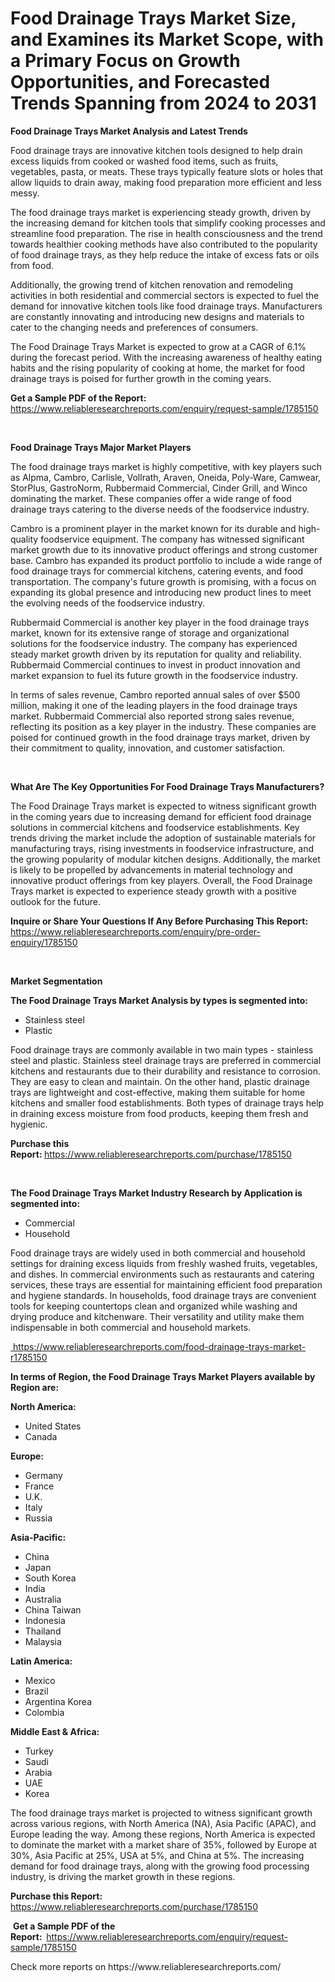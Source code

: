 <p><h1>Food Drainage Trays Market Size, and Examines its Market Scope, with a Primary Focus on Growth Opportunities, and Forecasted Trends Spanning from 2024 to 2031</h1></p><p><strong>Food Drainage Trays Market Analysis and Latest Trends</strong></p>
<p><p>Food drainage trays are innovative kitchen tools designed to help drain excess liquids from cooked or washed food items, such as fruits, vegetables, pasta, or meats. These trays typically feature slots or holes that allow liquids to drain away, making food preparation more efficient and less messy.</p><p>The food drainage trays market is experiencing steady growth, driven by the increasing demand for kitchen tools that simplify cooking processes and streamline food preparation. The rise in health consciousness and the trend towards healthier cooking methods have also contributed to the popularity of food drainage trays, as they help reduce the intake of excess fats or oils from food.</p><p>Additionally, the growing trend of kitchen renovation and remodeling activities in both residential and commercial sectors is expected to fuel the demand for innovative kitchen tools like food drainage trays. Manufacturers are constantly innovating and introducing new designs and materials to cater to the changing needs and preferences of consumers.</p><p>The Food Drainage Trays Market is expected to grow at a CAGR of 6.1% during the forecast period. With the increasing awareness of healthy eating habits and the rising popularity of cooking at home, the market for food drainage trays is poised for further growth in the coming years.</p></p>
<p><strong>Get a Sample PDF of the Report:&nbsp;</strong> <a href="https://www.reliableresearchreports.com/enquiry/request-sample/1785150">https://www.reliableresearchreports.com/enquiry/request-sample/1785150</a></p>
<p>&nbsp;</p>
<p><strong>Food Drainage Trays Major Market Players</strong></p>
<p><p>The food drainage trays market is highly competitive, with key players such as Alpma, Cambro, Carlisle, Vollrath, Araven, Oneida, Poly-Ware, Camwear, StorPlus, GastroNorm, Rubbermaid Commercial, Cinder Grill, and Winco dominating the market. These companies offer a wide range of food drainage trays catering to the diverse needs of the foodservice industry.</p><p>Cambro is a prominent player in the market known for its durable and high-quality foodservice equipment. The company has witnessed significant market growth due to its innovative product offerings and strong customer base. Cambro has expanded its product portfolio to include a wide range of food drainage trays for commercial kitchens, catering events, and food transportation. The company's future growth is promising, with a focus on expanding its global presence and introducing new product lines to meet the evolving needs of the foodservice industry.</p><p>Rubbermaid Commercial is another key player in the food drainage trays market, known for its extensive range of storage and organizational solutions for the foodservice industry. The company has experienced steady market growth driven by its reputation for quality and reliability. Rubbermaid Commercial continues to invest in product innovation and market expansion to fuel its future growth in the foodservice industry.</p><p>In terms of sales revenue, Cambro reported annual sales of over $500 million, making it one of the leading players in the food drainage trays market. Rubbermaid Commercial also reported strong sales revenue, reflecting its position as a key player in the industry. These companies are poised for continued growth in the food drainage trays market, driven by their commitment to quality, innovation, and customer satisfaction.</p></p>
<p>&nbsp;</p>
<p><strong>What Are The Key Opportunities For Food Drainage Trays Manufacturers?</strong></p>
<p><p>The Food Drainage Trays market is expected to witness significant growth in the coming years due to increasing demand for efficient food drainage solutions in commercial kitchens and foodservice establishments. Key trends driving the market include the adoption of sustainable materials for manufacturing trays, rising investments in foodservice infrastructure, and the growing popularity of modular kitchen designs. Additionally, the market is likely to be propelled by advancements in material technology and innovative product offerings from key players. Overall, the Food Drainage Trays market is expected to experience steady growth with a positive outlook for the future.</p></p>
<p><strong>Inquire or Share Your Questions If Any Before Purchasing This Report:</strong> <a href="https://www.reliableresearchreports.com/enquiry/pre-order-enquiry/1785150">https://www.reliableresearchreports.com/enquiry/pre-order-enquiry/1785150</a></p>
<p>&nbsp;</p>
<p><strong>Market Segmentation</strong></p>
<p><strong>The Food Drainage Trays Market Analysis by types is segmented into:</strong></p>
<p><ul><li>Stainless steel</li><li>Plastic</li></ul></p>
<p><p>Food drainage trays are commonly available in two main types - stainless steel and plastic. Stainless steel drainage trays are preferred in commercial kitchens and restaurants due to their durability and resistance to corrosion. They are easy to clean and maintain. On the other hand, plastic drainage trays are lightweight and cost-effective, making them suitable for home kitchens and smaller food establishments. Both types of drainage trays help in draining excess moisture from food products, keeping them fresh and hygienic.</p></p>
<p><strong>Purchase this Report:&nbsp;</strong><a href="https://www.reliableresearchreports.com/purchase/1785150">https://www.reliableresearchreports.com/purchase/1785150</a></p>
<p>&nbsp;</p>
<p><strong>The Food Drainage Trays Market Industry Research by Application is segmented into:</strong></p>
<p><ul><li>Commercial</li><li>Household</li></ul></p>
<p><p>Food drainage trays are widely used in both commercial and household settings for draining excess liquids from freshly washed fruits, vegetables, and dishes. In commercial environments such as restaurants and catering services, these trays are essential for maintaining efficient food preparation and hygiene standards. In households, food drainage trays are convenient tools for keeping countertops clean and organized while washing and drying produce and kitchenware. Their versatility and utility make them indispensable in both commercial and household markets.</p></p>
<p><a href="https://www.reliableresearchreports.com/food-drainage-trays-market-r1785150">&nbsp;https://www.reliableresearchreports.com/food-drainage-trays-market-r1785150</a></p>
<p><strong>In terms of Region, the Food Drainage Trays Market Players available by Region are:</strong></p>
<p>
    <p> <strong> North America: </strong>
        <ul>
            <li>United States</li>
            <li>Canada</li>
        </ul>
        </p> 
    <p> <strong> Europe: </strong>
        <ul>
            <li>Germany</li>
            <li>France</li>
            <li>U.K.</li>
            <li>Italy</li>
            <li>Russia</li>
        </ul>
        </p> 
    <p> <strong> Asia-Pacific: </strong>
        <ul>
            <li>China</li>
            <li>Japan</li>
            <li>South Korea</li>
            <li>India</li>
            <li>Australia</li>
            <li>China Taiwan</li>
            <li>Indonesia</li>
            <li>Thailand</li>
            <li>Malaysia</li>
        </ul>
        </p> 
    <p> <strong> Latin America: </strong>
        <ul>
            <li>Mexico</li>
            <li>Brazil</li>
            <li>Argentina Korea</li>
            <li>Colombia</li>
        </ul>
        </p> 
    <p> <strong> Middle East & Africa: </strong>
        <ul>
            <li>Turkey</li>
            <li>Saudi</li>
            <li>Arabia</li>
            <li>UAE</li>
            <li>Korea</li>
        </ul>
    </p>
    </p>
<p><p>The food drainage trays market is projected to witness significant growth across various regions, with North America (NA), Asia Pacific (APAC), and Europe leading the way. Among these regions, North America is expected to dominate the market with a market share of 35%, followed by Europe at 30%, Asia Pacific at 25%, USA at 5%, and China at 5%. The increasing demand for food drainage trays, along with the growing food processing industry, is driving the market growth in these regions.</p></p>
<p><strong>Purchase this Report: </strong><a href="https://www.reliableresearchreports.com/purchase/1785150">https://www.reliableresearchreports.com/purchase/1785150</a></p>
<p>&nbsp;<strong>Get a Sample PDF of the Report:&nbsp;&nbsp;</strong><a href="https://www.reliableresearchreports.com/enquiry/request-sample/1785150">https://www.reliableresearchreports.com/enquiry/request-sample/1785150</a></p>
<p><strong></strong></p>
<p>Check more reports on https://www.reliableresearchreports.com/</p>